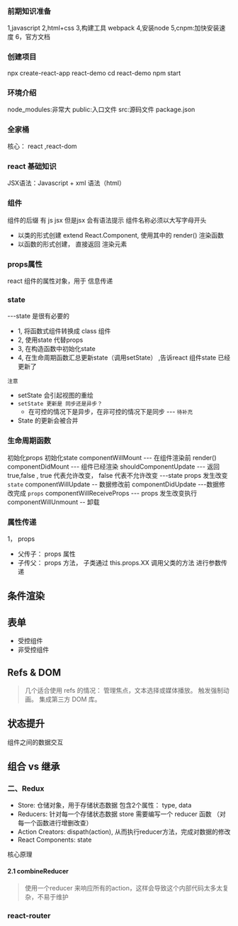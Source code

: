 
### 前期知识准备
1,javascript
2,html+css
3,构建工具 webpack
4,安装node
5,cnpm:加快安装速度
6，官方文档

### 创建项目
npx create-react-app react-demo
cd react-demo
npm start

### 环境介绍
node_modules:非常大
public:入口文件
src:源码文件
package.json

### 全家桶
核心： react ,react-dom

### react 基础知识
JSX语法：Javascript + xml 语法（html）

### 组件
组件的后缀 有 js jsx
但是jsx 会有语法提示
组件名称必须以大写字母开头
-  以类的形式创建  extend React.Component, 使用其中的 render() 渲染函数
-  以函数的形式创建， 直接返回 渲染元素

### props属性
react 组件的属性对象，用于 信息传递


### state
---state 是很有必要的 
- 1, 将函数式组件转换成 class 组件
- 2, 使用state 代替props
- 3, 在构造函数中初始化state
- 4, 在生命周期函数汇总更新state（调用setState） ,告诉react 组件state 已经更新了

`注意`
- setState 会引起视图的重绘
- `setState 更新是 同步还是异步？` 
   - 在可控的情况下是异步，在非可控的情况下是同步 --- `待补充`
- State 的更新会被合并

### 生命周期函数
初始化props
初始化state
componentWillMount --- 在组件渲染前
render()
componentDidMount --- 组件已经渲染
shouldComponentUpdate --- 返回true,false , true 代表允许改变， false 代表不允许改变   ---state props 发生改变
           `state`
           componentWillUpdate -- 数据修改前
           componentDidUpdate ---数据修改完成
          `props`
          componentWillReceiveProps --- props 发生改变执行
componentWillUnmount -- 卸载


### 属性传递

1， props
 - 父传子： props 属性
 - 子传父： props 方法， 子类通过 this.props.XX 调用父类的方法 进行参数传递


## 条件渲染


## 表单

- 受控组件
- 非受控组件
  

## Refs & DOM

> 几个适合使用 refs 的情况：
管理焦点，文本选择或媒体播放。
触发强制动画。
集成第三方 DOM 库。


## 状态提升
组件之间的数据交互

## 组合 vs 继承

### 二、Redux
- Store: 仓储对象，用于存储状态数据  包含2个属性： type, data
- Reducers: 针对每一个存储状态数据 store 需要编写一个 reducer 函数 （对每一个函数进行增删改查）
- Action Creators: dispath(action), 从而执行reducer方法，完成对数据的修改
- React Components: state

核心原理

#### 2.1 combineReducer
> 使用一个reducer 来响应所有的action，这样会导致这个内部代码太多太复杂，不易于维护



### react-router 